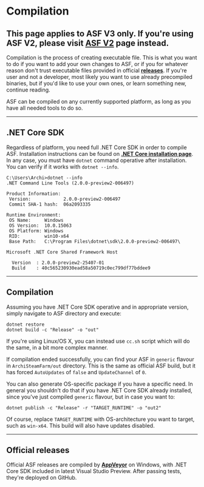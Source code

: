 # Compilation

## This page applies to ASF V3 only. If you're using ASF V2, please visit **[ASF V2](https://github.com/JustArchi/ArchiSteamFarm/wiki/_Compilation-(ASF-V2))** page instead.

Compilation is the process of creating executable file. This is what you want to do if you want to add your own changes to ASF, or if you for whatever reason don't trust executable files provided in official **[releases](https://github.com/JustArchi/ArchiSteamFarm/releases)**. If you're user and not a developer, most likely you want to use already precompiled binaries, but if you'd like to use your own ones, or learn something new, continue reading.

ASF can be compiled on any currently supported platform, as long as you have all needed tools to do so.

---

## .NET Core SDK

Regardless of platform, you need full .NET Core SDK in order to compile ASF. Installation instructions can be found on **[.NET Core installation page](https://www.microsoft.com/net/core/preview)**. In any case, you must have `dotnet` command operative after installation. You can verify if it works with `dotnet --info`.

```
C:\Users\Archi>dotnet --info
.NET Command Line Tools (2.0.0-preview2-006497)

Product Information:
 Version:            2.0.0-preview2-006497
 Commit SHA-1 hash:  06a2093335

Runtime Environment:
 OS Name:     Windows
 OS Version:  10.0.15063
 OS Platform: Windows
 RID:         win10-x64
 Base Path:   C:\Program Files\dotnet\sdk\2.0.0-preview2-006497\

Microsoft .NET Core Shared Framework Host

  Version  : 2.0.0-preview2-25407-01
  Build    : 40c565230930ead58a50719c0ec799df77bddee9
```

---

## Compilation

Assuming you have .NET Core SDK operative and in appropriate version, simply navigate to ASF directory and execute:

```
dotnet restore
dotnet build -c "Release" -o "out"
```

If you're using Linux/OS X, you can instead use `cc.sh` script which will do the same, in a bit more complex manner.

If compilation ended successfully, you can find your ASF in `generic` flavour in `ArchiSteamFarm/out` directory. This is the same as official ASF build, but it has forced `AutoUpdates` of `false` and `UpdateChannel` of `0`.

You can also generate OS-specific package if you have a specific need. In general you shouldn't do that if you have .NET Core SDK already installed, since you've just compiled `generic` flavour, but in case you want to:

```
dotnet publish -c "Release" -r "TARGET_RUNTIME" -o "out2"
```

Of course, replace `TARGET_RUNTIME` with OS-architecture you want to target, such as `win-x64`. This build will also have updates disabled.

---

## Official releases

Official ASF releases are compiled by **[AppVeyor](https://ci.appveyor.com/project/JustArchi/ArchiSteamFarm)** on Windows, with .NET Core SDK included in latest Visual Studio Preview. After passing tests, they're deployed on GitHub.